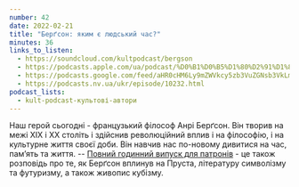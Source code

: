 ```yaml
---
number: 42
date: 2022-02-21
title: "Берґсон: яким є людський час?"
minutes: 36
links_to_listen:
  - https://soundcloud.com/kultpodcast/bergson
  - https://podcasts.apple.com/ua/podcast/%D0%B1%D0%B5%D1%80%D2%91%D1%81%D0%BE%D0%BD-%D1%8F%D0%BA%D0%B8%D0%BC-%D1%94-%D0%BB%D1%8E%D0%B4%D1%81%D1%8C%D0%BA%D0%B8%D0%B9-%D1%87%D0%B0%D1%81/id1581339249?i=1000551753588
  - https://podcasts.google.com/feed/aHR0cHM6Ly9mZWVkcy5zb3VuZGNsb3VkLmNvbS91c2Vycy9zb3VuZGNsb3VkOnVzZXJzOjg5MjM3MjAyNy9zb3VuZHMucnNz/episode/dGFnOnNvdW5kY2xvdWQsMjAxMDp0cmFja3MvMTIxOTc4MTcxMA
  - https://podcasts.nv.ua/ukr/episode/10232.html
podcast_lists:
  - kult-podcast-культові-автори
---
```


Наш герой сьогодні - французький філософ Анрі Берґсон. Він творив на межі ХІХ і
ХХ століть і здійснив революційний вплив і на філософію, і на культурне життя
своєї доби. Він навчив нас по-новому дивитися на час, пам’ять та життя. --
[Повний годинний випуск для патронів][1] - це також розповідь про те, як Берґсон
вплинув на Пруста, літературу символізму та футуризму, а також живопис кубізму.

[1]: https://www.patreon.com/posts/62848819
